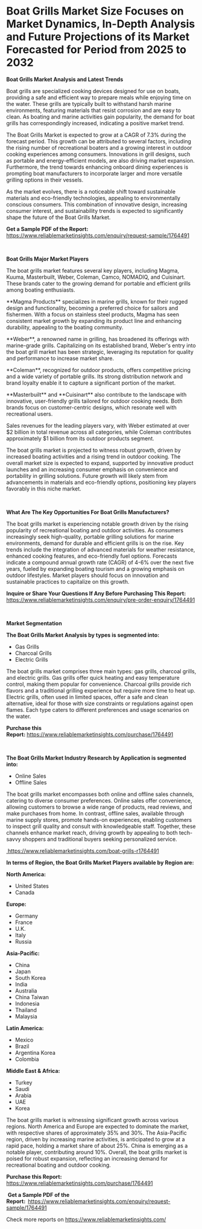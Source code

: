 <p><h1>Boat Grills Market Size Focuses on Market Dynamics, In-Depth Analysis and Future Projections of its Market Forecasted for Period from 2025 to 2032</h1></p><p><strong>Boat Grills Market Analysis and Latest Trends</strong></p>
<p><p>Boat grills are specialized cooking devices designed for use on boats, providing a safe and efficient way to prepare meals while enjoying time on the water. These grills are typically built to withstand harsh marine environments, featuring materials that resist corrosion and are easy to clean. As boating and marine activities gain popularity, the demand for boat grills has correspondingly increased, indicating a positive market trend.</p><p>The Boat Grills Market is expected to grow at a CAGR of 7.3% during the forecast period. This growth can be attributed to several factors, including the rising number of recreational boaters and a growing interest in outdoor cooking experiences among consumers. Innovations in grill designs, such as portable and energy-efficient models, are also driving market expansion. Furthermore, the trend towards enhancing onboard dining experiences is prompting boat manufacturers to incorporate larger and more versatile grilling options in their vessels.</p><p>As the market evolves, there is a noticeable shift toward sustainable materials and eco-friendly technologies, appealing to environmentally conscious consumers. This combination of innovative design, increasing consumer interest, and sustainability trends is expected to significantly shape the future of the Boat Grills Market.</p></p>
<p><strong>Get a Sample PDF of the Report:&nbsp;</strong> <a href="https://www.reliablemarketinsights.com/enquiry/request-sample/1764491?utm_campaign=2341&utm_medium=2&utm_source=Github&utm_content=ia&utm_term=08022025&utm_id=boat-grills">https://www.reliablemarketinsights.com/enquiry/request-sample/1764491</a></p>
<p>&nbsp;</p>
<p><strong>Boat Grills Major Market Players</strong></p>
<p><p>The boat grills market features several key players, including Magma, Kuuma, Masterbuilt, Weber, Coleman, Camco, NOMADIQ, and Cuisinart. These brands cater to the growing demand for portable and efficient grills among boating enthusiasts.</p><p>**Magma Products** specializes in marine grills, known for their rugged design and functionality, becoming a preferred choice for sailors and fishermen. With a focus on stainless steel products, Magma has seen consistent market growth by expanding its product line and enhancing durability, appealing to the boating community.</p><p>**Weber**, a renowned name in grilling, has broadened its offerings with marine-grade grills. Capitalizing on its established brand, Weber's entry into the boat grill market has been strategic, leveraging its reputation for quality and performance to increase market share.</p><p>**Coleman**, recognized for outdoor products, offers competitive pricing and a wide variety of portable grills. Its strong distribution network and brand loyalty enable it to capture a significant portion of the market.</p><p>**Masterbuilt** and **Cuisinart** also contribute to the landscape with innovative, user-friendly grills tailored for outdoor cooking needs. Both brands focus on customer-centric designs, which resonate well with recreational users.</p><p>Sales revenues for the leading players vary, with Weber estimated at over $2 billion in total revenue across all categories, while Coleman contributes approximately $1 billion from its outdoor products segment.</p><p>The boat grills market is projected to witness robust growth, driven by increased boating activities and a rising trend in outdoor cooking. The overall market size is expected to expand, supported by innovative product launches and an increasing consumer emphasis on convenience and portability in grilling solutions. Future growth will likely stem from advancements in materials and eco-friendly options, positioning key players favorably in this niche market.</p></p>
<p>&nbsp;</p>
<p><strong>What Are The Key Opportunities For Boat Grills Manufacturers?</strong></p>
<p><p>The boat grills market is experiencing notable growth driven by the rising popularity of recreational boating and outdoor activities. As consumers increasingly seek high-quality, portable grilling solutions for marine environments, demand for durable and efficient grills is on the rise. Key trends include the integration of advanced materials for weather resistance, enhanced cooking features, and eco-friendly fuel options. Forecasts indicate a compound annual growth rate (CAGR) of 4-6% over the next five years, fueled by expanding boating tourism and a growing emphasis on outdoor lifestyles. Market players should focus on innovation and sustainable practices to capitalize on this growth.</p></p>
<p><strong>Inquire or Share Your Questions If Any Before Purchasing This Report:</strong> <a href="https://www.reliablemarketinsights.com/enquiry/pre-order-enquiry/1764491?utm_campaign=2341&utm_medium=2&utm_source=Github&utm_content=ia&utm_term=08022025&utm_id=boat-grills">https://www.reliablemarketinsights.com/enquiry/pre-order-enquiry/1764491</a></p>
<p>&nbsp;</p>
<p><strong>Market Segmentation</strong></p>
<p><strong>The Boat Grills Market Analysis by types is segmented into:</strong></p>
<p><ul><li>Gas Grills</li><li>Charcoal Grills</li><li>Electric Grills</li></ul></p>
<p><p>The boat grills market comprises three main types: gas grills, charcoal grills, and electric grills. Gas grills offer quick heating and easy temperature control, making them popular for convenience. Charcoal grills provide rich flavors and a traditional grilling experience but require more time to heat up. Electric grills, often used in limited spaces, offer a safe and clean alternative, ideal for those with size constraints or regulations against open flames. Each type caters to different preferences and usage scenarios on the water.</p></p>
<p><strong>Purchase this Report:&nbsp;</strong><a href="https://www.reliablemarketinsights.com/purchase/1764491?utm_campaign=2341&utm_medium=2&utm_source=Github&utm_content=ia&utm_term=08022025&utm_id=boat-grills">https://www.reliablemarketinsights.com/purchase/1764491</a></p>
<p>&nbsp;</p>
<p><strong>The Boat Grills Market Industry Research by Application is segmented into:</strong></p>
<p><ul><li>Online Sales</li><li>Offline Sales</li></ul></p>
<p><p>The boat grills market encompasses both online and offline sales channels, catering to diverse consumer preferences. Online sales offer convenience, allowing customers to browse a wide range of products, read reviews, and make purchases from home. In contrast, offline sales, available through marine supply stores, promote hands-on experiences, enabling customers to inspect grill quality and consult with knowledgeable staff. Together, these channels enhance market reach, driving growth by appealing to both tech-savvy shoppers and traditional buyers seeking personalized service.</p></p>
<p><a href="https://www.reliablemarketinsights.com/boat-grills-r1764491?utm_campaign=2341&utm_medium=2&utm_source=Github&utm_content=ia&utm_term=08022025&utm_id=boat-grills">&nbsp;https://www.reliablemarketinsights.com/boat-grills-r1764491</a></p>
<p><strong>In terms of Region, the Boat Grills Market Players available by Region are:</strong></p>
<p>
    <p> <strong> North America: </strong>
        <ul>
            <li>United States</li>
            <li>Canada</li>
        </ul>
        </p> 
    <p> <strong> Europe: </strong>
        <ul>
            <li>Germany</li>
            <li>France</li>
            <li>U.K.</li>
            <li>Italy</li>
            <li>Russia</li>
        </ul>
        </p> 
    <p> <strong> Asia-Pacific: </strong>
        <ul>
            <li>China</li>
            <li>Japan</li>
            <li>South Korea</li>
            <li>India</li>
            <li>Australia</li>
            <li>China Taiwan</li>
            <li>Indonesia</li>
            <li>Thailand</li>
            <li>Malaysia</li>
        </ul>
        </p> 
    <p> <strong> Latin America: </strong>
        <ul>
            <li>Mexico</li>
            <li>Brazil</li>
            <li>Argentina Korea</li>
            <li>Colombia</li>
        </ul>
        </p> 
    <p> <strong> Middle East & Africa: </strong>
        <ul>
            <li>Turkey</li>
            <li>Saudi</li>
            <li>Arabia</li>
            <li>UAE</li>
            <li>Korea</li>
        </ul>
    </p>
    </p>
<p><p>The boat grills market is witnessing significant growth across various regions. North America and Europe are expected to dominate the market, with respective shares of approximately 35% and 30%. The Asia-Pacific region, driven by increasing marine activities, is anticipated to grow at a rapid pace, holding a market share of about 25%. China is emerging as a notable player, contributing around 10%. Overall, the boat grills market is poised for robust expansion, reflecting an increasing demand for recreational boating and outdoor cooking.</p></p>
<p><strong>Purchase this Report: </strong><a href="https://www.reliablemarketinsights.com/purchase/1764491?utm_campaign=2341&utm_medium=2&utm_source=Github&utm_content=ia&utm_term=08022025&utm_id=boat-grills">https://www.reliablemarketinsights.com/purchase/1764491</a></p>
<p>&nbsp;<strong>Get a Sample PDF of the Report:&nbsp;&nbsp;</strong><a href="https://www.reliablemarketinsights.com/enquiry/request-sample/1764491?utm_campaign=2341&utm_medium=2&utm_source=Github&utm_content=ia&utm_term=08022025&utm_id=boat-grills">https://www.reliablemarketinsights.com/enquiry/request-sample/1764491</a></p>
<p><strong></strong></p>
<p>Check more reports on <a href="https://www.reliablemarketinsights.com/?utm_campaign=2341&utm_medium=2&utm_source=Github&utm_content=ia&utm_term=08022025&utm_id=boat-grills">https://www.reliablemarketinsights.com/</a></p>